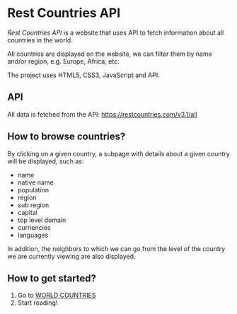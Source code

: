 # Rest Countries API

_Rest Countries API_ is a website that uses API to fetch information about all countries in the world.

All countries are displayed on the website, we can filter them by name and/or region, e.g. Europe, Africa, etc.

The project uses HTML5, CSS3, JavaScript and API.

## API

All data is fetched from the API:
https://restcountries.com/v3.1/all

## How to browse countries?

By clicking on a given country, a subpage with details about a given country will be displayed, such as:

- name
- native name
- population
- region
- sub region
- capital
- top level domain
- curriencies
- languages

In addition, the neighbors to which we can go from the level of the country we are currently viewing are also displayed.

## How to get started?

1. Go to [WORLD COUNTRIES](https://screech115.github.io/rest-countries-api-with-color-theme-switcher/)
2. Start reading!

